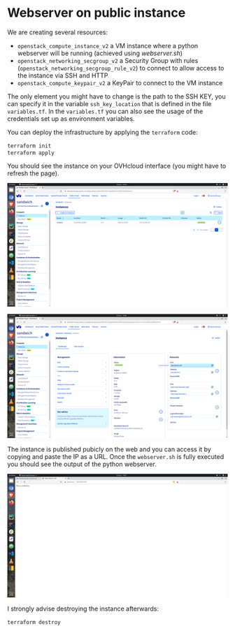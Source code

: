 # Webserver on public instance

We are creating several resources:
- `openstack_compute_instance_v2` a VM instance where a python webserver will be running (achieved using *webserver.sh*)
- `openstack_networking_secgroup_v2` a Security Group with rules (`openstack_networking_secgroup_rule_v2`) to connect to allow access to the instance via SSH and HTTP
- `openstack_compute_keypair_v2` a KeyPair to connect to the VM instance 

The only element you might have to change is the path to the SSH KEY, you can specify it in the variable `ssh_key_location` that is defined in the file `variables.tf`.
In the `variables.tf` you can also see the usage of the credentials set up as environment variables. 

You can deploy the infrastructure by applying the `terraform` code:
```
terraform init
terraform apply
```

You should see the instance on your OVHcloud interface (you might have to refresh the page).

![1-instances.png](../images/1-instances.png)

![1-instance.png](../images/1-instance.png)

The instance is published pubicly on the web and you can access it by copying and paste the IP as a URL.
Once the `webserver.sh` is fully executed you should see the output of the python webserver.

![1-webserver.png](../images/1-webserver.png)

I strongly advise destroying the instance afterwards:
```
terraform destroy
```
